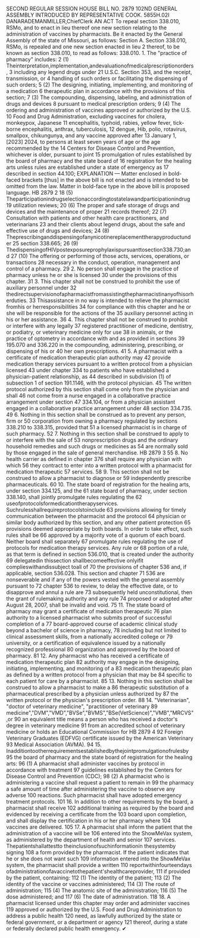 SECOND REGULAR SESSION
HOUSE BILL NO. 2879
102ND GENERAL ASSEMBLY
INTRODUCED BY REPRESENTATIVE COOK.
5855H.02I DANARADEMANMILLER,ChiefClerk
AN ACT
To repeal section 338.010, RSMo, and to enact in lieu thereof one new section relating to the
administration of vaccines by pharmacists.
Be it enacted by the General Assembly of the state of Missouri, as follows:
Section A. Section 338.010, RSMo, is repealed and one new section enacted in lieu
2 thereof, to be known as section 338.010, to read as follows:
338.010. 1. The "practice of pharmacy" includes:
2 (1) Theinterpretation,implementation,andevaluationofmedicalprescriptionorders,
3 including any legend drugs under 21 U.S.C. Section 353, and the receipt, transmission, or
4 handling of such orders or facilitating the dispensing of such orders;
5 (2) The designing, initiating, implementing, and monitoring of a medication
6 therapeutic plan in accordance with the provisions of this section;
7 (3) The compounding, dispensing, labeling, and administration of drugs and devices
8 pursuant to medical prescription orders;
9 (4) The ordering and administration of vaccines approved or authorized by the U.S.
10 Food and Drug Administration, excluding vaccines for cholera, monkeypox, Japanese
11 encephalitis, typhoid, rabies, yellow fever, tick-borne encephalitis, anthrax, tuberculosis,
12 dengue, Hib, polio, rotavirus, smallpox, chikungunya, and any vaccine approved after
13 January 1, [2023] 2024, to persons at least seven years of age or the age recommended by the
14 Centers for Disease Control and Prevention, whichever is older, pursuant to joint
15 promulgation of rules established by the board of pharmacy and the state board of
16 registration for the healing arts unless rules are established under a state of emergency as
17 described in section 44.100;
EXPLANATION — Matter enclosed in bold-faced brackets [thus] in the above bill is not enacted and is
intended to be omitted from the law. Matter in bold-face type in the above bill is proposed language.
HB 2879 2
18 (5) Theparticipationindrugselectionaccordingtostatelawandparticipationindrug
19 utilization reviews;
20 (6) The proper and safe storage of drugs and devices and the maintenance of proper
21 records thereof;
22 (7) Consultation with patients and other health care practitioners, and veterinarians
23 and their clients about legend drugs, about the safe and effective use of drugs and devices;
24 (8) Theprescribinganddispensingofanynicotinereplacementtherapyproductunder
25 section 338.665;
26 (9) ThedispensingofHIVpostexposureprophylaxispursuanttosection338.730;and
27 (10) The offering or performing of those acts, services, operations, or transactions
28 necessary in the conduct, operation, management and control of a pharmacy.
29 2. No person shall engage in the practice of pharmacy unless he or she is licensed
30 under the provisions of this chapter.
31 3. This chapter shall not be construed to prohibit the use of auxiliary personnel under
32 thedirectsupervisionofapharmacistfromassistingthepharmacistinanyofhisorherduties.
33 Thisassistance in no way is intended to relieve the pharmacist fromhis or herresponsibilities
34 for compliance with this chapter and he or she will be responsible for the actions of the
35 auxiliary personnel acting in his or her assistance.
36 4. This chapter shall not be construed to prohibit or interfere with any legally
37 registered practitioner of medicine, dentistry, or podiatry, or veterinary medicine only for use
38 in animals, or the practice of optometry in accordance with and as provided in sections
39 195.070 and 336.220 in the compounding, administering, prescribing, or dispensing of his or
40 her own prescriptions.
41 5. A pharmacist with a certificate of medication therapeutic plan authority may
42 provide medication therapy services pursuant to a written protocol from a physician licensed
43 under chapter 334 to patients who have established a physician-patient relationship, as
44 described in subdivision (1) of subsection 1 of section 191.1146, with the protocol physician.
45 The written protocol authorized by this section shall come only from the physician and shall
46 not come from a nurse engaged in a collaborative practice arrangement under section
47 334.104, or from a physician assistant engaged in a collaborative practice arrangement under
48 section 334.735.
49 6. Nothing in this section shall be construed as to prevent any person, firm or
50 corporation from owning a pharmacy regulated by sections 338.210 to 338.315, provided that
51 a licensed pharmacist is in charge of such pharmacy.
52 7. Nothing in this section shall be construed to apply to or interfere with the sale of
53 nonprescription drugs and the ordinary household remedies and such drugs or medicines as
54 are normally sold by those engaged in the sale of general merchandise.
HB 2879 3
55 8. No health carrier as defined in chapter 376 shall require any physician with which
56 they contract to enter into a written protocol with a pharmacist for medication therapeutic
57 services.
58 9. This section shall not be construed to allow a pharmacist to diagnose or
59 independently prescribe pharmaceuticals.
60 10. The state board of registration for the healing arts, under section 334.125, and the
61 state board of pharmacy, under section 338.140, shall jointly promulgate rules regulating the
62 useofprotocolsformedicationtherapyservices. Suchrulesshallrequireprotocolstoinclude
63 provisions allowing for timely communication between the pharmacist and the protocol
64 physician or similar body authorized by this section, and any other patient protection
65 provisions deemed appropriate by both boards. In order to take effect, such rules shall be
66 approved by a majority vote of a quorum of each board. Neither board shall separately
67 promulgate rules regulating the use of protocols for medication therapy services. Any rule or
68 portion of a rule, as that term is defined in section 536.010, that is created under the authority
69 delegatedin thissection shallbecomeeffective onlyifit complieswithandissubject toall of
70 the provisions of chapter 536 and, if applicable, section 536.028. This section and chapter
71 536 are nonseverable and if any of the powers vested with the general assembly pursuant to
72 chapter 536 to review, to delay the effective date, or to disapprove and annul a rule are
73 subsequently held unconstitutional, then the grant of rulemaking authority and any rule
74 proposed or adopted after August 28, 2007, shall be invalid and void.
75 11. The state board of pharmacy may grant a certificate of medication therapeutic
76 plan authority to a licensed pharmacist who submits proof of successful completion of a
77 board-approved course of academic clinical study beyond a bachelor of science in pharmacy,
78 including but not limited to clinical assessment skills, from a nationally accredited college or
79 university, or a certification of equivalence issued by a nationally recognized professional
80 organization and approved by the board of pharmacy.
81 12. Any pharmacist who has received a certificate of medication therapeutic plan
82 authority may engage in the designing, initiating, implementing, and monitoring of a
83 medication therapeutic plan as defined by a written protocol from a physician that may be
84 specific to each patient for care by a pharmacist.
85 13. Nothing in this section shall be construed to allow a pharmacist to make a
86 therapeutic substitution of a pharmaceutical prescribed by a physician unless authorized by
87 the written protocol or the physician's prescription order.
88 14. "Veterinarian", "doctor of veterinary medicine", "practitioner of veterinary
89 medicine","DVM","VMD","BVSe","BVMS","BSe(VetScience)","VMB","MRCVS",or
90 an equivalent title means a person who has received a doctor's degree in veterinary medicine
91 from an accredited school of veterinary medicine or holds an Educational Commission for
HB 2879 4
92 Foreign Veterinary Graduates (EDFVG) certificate issued by the American Veterinary
93 Medical Association (AVMA).
94 15. Inadditiontootherrequirementsestablishedbythejointpromulgationofrulesby
95 the board of pharmacy and the state board of registration for the healing arts:
96 (1) A pharmacist shall administer vaccines by protocol in accordance with treatment
97 guidelines established by the Centers for Disease Control and Prevention (CDC);
98 (2) A pharmacist who is administering a vaccine shall request a patient to remain in
99 the pharmacy a safe amount of time after administering the vaccine to observe any adverse
100 reactions. Such pharmacist shall have adopted emergency treatment protocols.
101 16. In addition to other requirements by the board, a pharmacist shall receive
102 additional training as required by the board and evidenced by receiving a certificate from the
103 board upon completion, and shall display the certification in his or her pharmacy where
104 vaccines are delivered.
105 17. A pharmacist shall inform the patient that the administration of a vaccine will be
106 entered into the ShowMeVax system, as administered by the department of health and senior
107 services. Thepatientshallattestto theinclusionofsuchinformationin thesystemby signing
108 a form provided by the pharmacist. If the patient indicates that he or she does not want such
109 information entered into the ShowMeVax system, the pharmacist shall provide a written
110 reportwithinfourteendays ofadministrationofavaccinetothepatient'shealthcareprovider,
111 if provided by the patient, containing:
112 (1) The identity of the patient;
113 (2) The identity of the vaccine or vaccines administered;
114 (3) The route of administration;
115 (4) The anatomic site of the administration;
116 (5) The dose administered; and
117 (6) The date of administration.
118 18. A pharmacist licensed under this chapter may order and administer vaccines
119 approved or authorized by the U.S. Food and Drug Administration to address a public health
120 need, as lawfully authorized by the state or federal government, or a department or agency
121 thereof, during a state or federally declared public health emergency.
✔